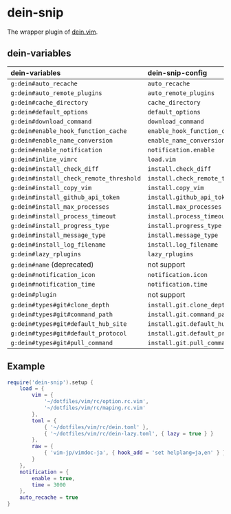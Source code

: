 # dein-snip

The wrapper plugin of [dein.vim](https://github.com/Shougo/dein.vim).

## dein-variables

| dein-variables                          | dein-snip-config                 |
| :-------------------------------------- | :------------------------------- |
| `g:dein#auto_recache`                   | `auto_recache`                   |
| `g:dein#auto_remote_plugins`            | `auto_remote_plugins`            |
| `g:dein#cache_directory`                | `cache_directory`                |
| `g:dein#default_options`                | `default_options`                |
| `g:dein#download_command`               | `download_command`               |
| `g:dein#enable_hook_function_cache`     | `enable_hook_function_cache`     |
| `g:dein#enable_name_conversion`         | `enable_name_conversion`         |
| `g:dein#enable_notification`            | `notification.enable`            |
| `g:dein#inline_vimrc`                   | `load.vim`                       |
| `g:dein#install_check_diff`             | `install.check_diff`             |
| `g:dein#install_check_remote_threshold` | `install.check_remote_threshold` |
| `g:dein#install_copy_vim`               | `install.copy_vim`               |
| `g:dein#install_github_api_token`       | `install.github_api_token`       |
| `g:dein#install_max_processes`          | `install.max_processes`          |
| `g:dein#install_process_timeout`        | `install.process_timeout`        |
| `g:dein#install_progress_type`          | `install.progress_type`          |
| `g:dein#install_message_type`           | `install.message_type`           |
| `g:dein#install_log_filename`           | `install.log_filename`           |
| `g:dein#lazy_rplugins`                  | `lazy_rplugins`                  |
| `g:dein#name` (deprecated)              | not support                      |
| `g:dein#notification_icon`              | `notification.icon`              |
| `g:dein#notification_time`              | `notification.time`              |
| `g:dein#plugin`                         | not support                      |
| `g:dein#types#git#clone_depth`          | `install.git.clone_depth`        |
| `g:dein#types#git#command_path`         | `install.git.command_path`       |
| `g:dein#types#git#default_hub_site`     | `install.git.default_hub_site`   |
| `g:dein#types#git#default_protocol`     | `install.git.default_protocol`   |
| `g:dein#types#git#pull_command`         | `install.git.pull_command`       |

## Example

```lua
require('dein-snip').setup {
    load = {
        vim = {
            '~/dotfiles/vim/rc/option.rc.vim',
            '~/dotfiles/vim/rc/maping.rc.vim'
        },
        toml = {
            { '~/dotfiles/vim/rc/dein.toml' },
            { '~/dotfiles/vim/rc/dein-lazy.toml', { lazy = true } }
        },
        raw = {
            { 'vim-jp/vimdoc-ja', { hook_add = 'set helplang=ja,en' } }
        }
    },
    notification = {
        enable = true,
        time = 3000
    },
    auto_recache = true
}
```
